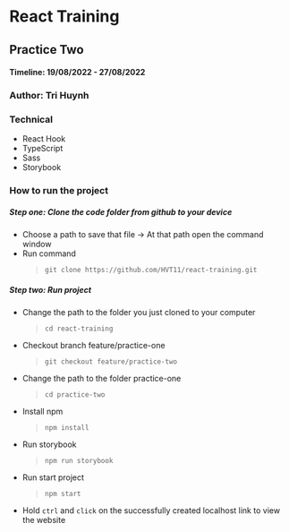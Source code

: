 # React Training
## Practice Two
#### Timeline: 19/08/2022 - 27/08/2022
### Author: Tri Huynh
### Technical
- React Hook
- TypeScript
- Sass
- Storybook
### How to run the project
##### Step one: **Clone the code folder from github to your device**
- Choose a path to save that file -> At that path open the command window
- Run command
  > `git clone https://github.com/HVT11/react-training.git`
##### Step two: **Run project**
- Change the path to the folder you just cloned to your computer
  > `cd react-training`
- Checkout branch feature/practice-one
  > `git checkout feature/practice-two`
- Change the path to the folder practice-one
  > `cd practice-two`
- Install npm
  > `npm install`
- Run storybook
  > `npm run storybook`
- Run start project
  > `npm start`
- Hold `ctrl` and `click` on the successfully created localhost link to view the website
